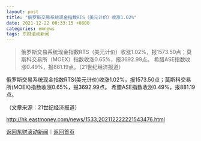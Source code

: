 ```yaml
---
layout: post
title: "俄罗斯交易系统现金指数RTS（美元计价）收涨1.02%"
date: 2021-12-22 00:33:15 +0800
categories: emnews
tags: 东财滚动新闻
---
```

> 俄罗斯交易系统现金指数RTS（美元计价）收涨1.02%，报1573.50点；莫斯科交易所（MOEX）指数收涨0.65%，报3692.99点。 希腊ASE指数收涨0.49%，报881.19点。（21世纪经济报道）

<p>俄罗斯交易系统现金指数RTS(美元计价)收涨1.02%，报1573.50点；莫斯科交易所(MOEX)指数收涨0.65%，报3692.99点。 希腊ASE指数收涨0.49%，报881.19点。</p><p class="em_media">（文章来源：21世纪经济报道）</p>

<http://hk.eastmoney.com/news/1533,202112222221543476.html>

[返回东财滚动新闻](//finews.withounder.com/emnews/)｜[返回首页](//finews.withounder.com/)